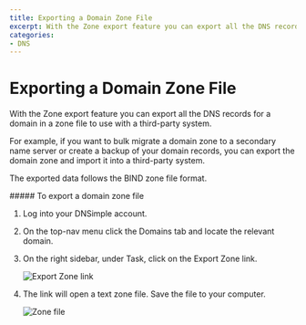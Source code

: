 ```yaml
---
title: Exporting a Domain Zone File
excerpt: With the Zone export feature you can export all the DNS records for a domain in a zone file to use with a third-party system.
categories:
- DNS
---
```


# Exporting a Domain Zone File

With the Zone export feature you can export all the DNS records for a domain in a zone file to use with a third-party system.

For example, if you want to bulk migrate a domain zone to a secondary name server or create a backup of your domain records, you can export the domain zone and import it into a third-party system.

The exported data follows the BIND zone file format.

<div class="steps" markdown="1">
##### To export a domain zone file

1.  Log into your DNSimple account.
1.  On the top-nav menu click the <label>Domains</label> tab and locate the relevant domain.
1.  On the right sidebar, under <label>Task</label>, click on the <label>Export Zone</label> link.

    ![Export Zone link](http://cl.ly/image/1H2F1o143D1q/dnsimple-zone-export.png)

1. The link will open a text zone file. Save the file to your computer.

    ![Zone file](http://cl.ly/image/3H292N0d0f3J/dnsimple-zone-file.png)

</div>
